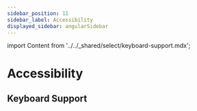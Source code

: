 ```yaml
---
sidebar_position: 11
sidebar_label: Accessibility
displayed_sidebar: angularSidebar
---
```


import Content from '../../_shared/select/keyboard-support.mdx';

# Accessibility

## Keyboard Support

<Content />

